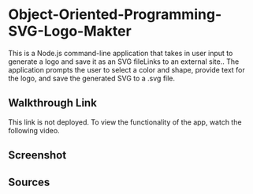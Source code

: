 # Object-Oriented-Programming-SVG-Logo-Makter
This is a Node.js command-line application that takes in user input to generate a logo and save it as an SVG fileLinks to an external site.. The application prompts the user to select a color and shape, provide text for the logo, and save the generated SVG to a .svg file.

## Walkthrough Link 
This link is not deployed. To view the functionality of the app, watch the following video. 

## Screenshot 

## Sources